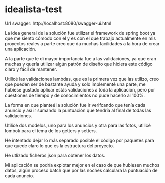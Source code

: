 # idealista-test

Url swagger: http://localhost:8080/swagger-ui.html

La idea general de la solución fue utilizar el framework de spring boot ya que me siento cómodo con el y es con el que trabajo actualmente en mis proyectos reales
a parte creo que da muchas facilidades a la hora de crear una aplicación.

A la parte que le di mayor importancia fue a las validaciones, ya que eran muchas y quería utilizar algún patrón de diseño que hiciera este código claro y fácil de mantener.

Utilicé las validaciones lambdas, que es la primera vez que las utilizo, creo que pueden ser de bastante ayuda y solo implementé una parte, me hubiese gustado aplicar
estás validaciones a toda la aplicación, pero por cuestiones de tiempo y de conocimientos no pude hacerlo al 100%.

La forma en que planteé la solución fue ir verifcando que tenía cada anuncio y así ir sumando la puntuación que tendría al final de todas las validaciones.

Utilicé dos modelos, uno para los anuncios y otra para las fotos, utilicé lombok para el tema de los getters y setters.

He intentado dejar lo más separado posible el código por paquetes para que quede claro lo que es la estructura del proyecto.

He utlizado ficheros json para obtener los datos.

Mi aplicación se podría explotar mejor en el caso de que hubiesen muchos datos, algún proceso batch que por las noches calculara la puntuación de cada anuncio.